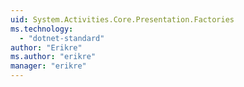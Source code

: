 ```yaml
---
uid: System.Activities.Core.Presentation.Factories
ms.technology: 
  - "dotnet-standard"
author: "Erikre"
ms.author: "erikre"
manager: "erikre"
---
```

